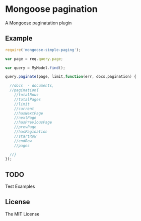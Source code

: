 # Mongoose pagination

A [Mongoose](https://github.com/LearnBoost/mongoose) paginatation plugin

## Example

```javascript
require('mongoose-simple-paging');

var page = req.query.page;

var query = MyModel.find();

query.paginate(page, limit,function(err, docs,pagination) {

  //docs  - documents,
  //pagination{
    //totalRows
    //totalPages
    //limit
    //current
    //hasNextPage
    //nextPage
    //hasPreviousPage
    //prevPage
    //hasPagination
    //startRow
    //endRow
    //pages

  //}
});
```


## TODO
  Test
  Examples
  
## License

The MIT License





